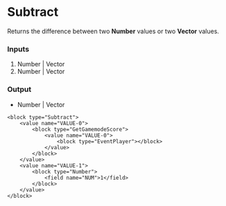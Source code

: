 # Subtract

Returns the difference between two **Number** values or two **Vector** values.

### Inputs

1. Number | Vector
2. Number | Vector

### Output

-   Number | Vector

```blockly
<block type="Subtract">
    <value name="VALUE-0">
        <block type="GetGamemodeScore">
            <value name="VALUE-0">
                <block type="EventPlayer"></block>
            </value>
        </block>
    </value>
    <value name="VALUE-1">
        <block type="Number">
            <field name="NUM">1</field>
        </block>
    </value>
</block>
```
